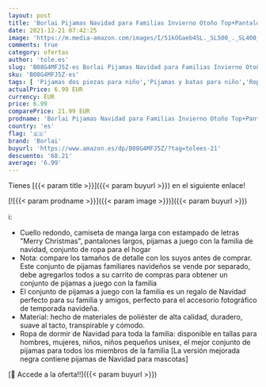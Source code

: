 ```yaml
---
layout: post
title: 'Borlai Pijamas Navidad para Familias Invierno Otoño Top+Pantalones Ropa de Dormir para Mamá Papá Niños Bebé Conjuntos Navideños  Negro Mejorado  Niños / 4-5 años'
date: 2021-12-21 07:42:25
image: 'https://m.media-amazon.com/images/I/51kOGaeb4SL._SL500_._SL400_.jpg'
comments: true
category: ofertas
author: 'tole.es'
slug: 'B08G4MFJ5Z-es Borlai Pijamas Navidad para Familias Invierno Otoño...'
sku: 'B08G4MFJ5Z-es'
tags: [ 'Pijamas dos piezas para niño','Pijamas y batas para niño','Ropa','Ropa para niño','borlai','navidad', ]
actualPrice: 6.99 EUR
currency: EUR
price: 6.99
comparePrice: 21.99 EUR
prodname: 'Borlai Pijamas Navidad para Familias Invierno Otoño Top+Pantalones Ropa de Dormir para Mamá Papá Niños Bebé Conjuntos Navideños  Negro Mejorado  Niños / 4-5 años'
country: 'es'
flag: '🇪🇸'
brand: 'Borlai'
buyurl: 'https://www.amazon.es/dp/B08G4MFJ5Z/?tag=tolees-21'
descuento: '68.21'
average: '6.99'
---
```


Tienes [{{< param title >}}]({{< param buyurl >}}) en el siguiente enlace!

[![{{< param prodname >}}]({{< param image >}})]({{< param buyurl >}})

ℹ️:

- Cuello redondo, camiseta de manga larga con estampado de letras "Merry Christmas", pantalones largos, pijamas a juego con la familia de navidad, conjunto de ropa para el hogar
- Nota: compare los tamaños de detalle con los suyos antes de comprar. Este conjunto de pijamas familiares navideños se vende por separado, debe agregarlos todos a su carrito de compras para obtener un conjunto de pijamas a juego con la familia
- El conjunto de pijamas a juego con la familia es un regalo de Navidad perfecto para su familia y amigos, perfecto para el accesorio fotográfico de temporada navideña.
- Material: hecho de materiales de poliéster de alta calidad, duradero, suave al tacto, transpirable y cómodo.
- Ropa de dormir de Navidad para toda la familia: disponible en tallas para hombres, mujeres, niños, niños pequeños unisex, el mejor conjunto de pijamas para todos los miembros de la familia [La versión mejorada negra contiene pijamas de Navidad para mascotas]

[🛒 Accede a la oferta!!]({{< param buyurl >}})

